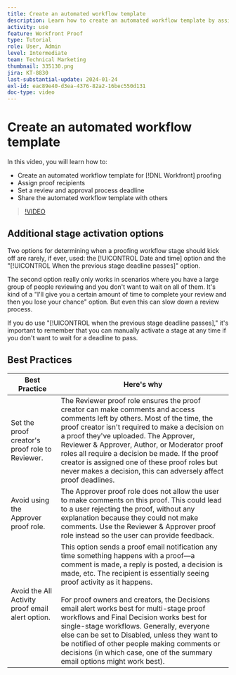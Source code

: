 ```yaml
---
title: Create an automated workflow template
description: Learn how to create an automated workflow template by assigning proof recipients and setting proof deadlines. Then share the template with other users.
activity: use
feature: Workfront Proof
type: Tutorial
role: User, Admin
level: Intermediate
team: Technical Marketing
thumbnail: 335130.png
jira: KT-8830
last-substantial-update: 2024-01-24
exl-id: eac89e40-d3ea-4376-82a2-16bec550d131
doc-type: video
---
```

# Create an automated workflow template

In this video, you will learn how to:

* Create an automated workflow template for [!DNL  Workfront] proofing
* Assign proof recipients 
* Set a review and approval process deadline
* Share the automated workflow template with others

>[!VIDEO](https://video.tv.adobe.com/v/335130/?quality=12&learn=on)

## Additional stage activation options

Two options for determining when a proofing workflow stage should kick off are rarely, if ever, used: the [!UICONTROL Date and time] option and the "[!UICONTROL When the previous stage deadline passes]" option.

The second option really only works in scenarios where you have a large group of people reviewing and you don't want to wait on all of them. It's kind of a "I'll give you a certain amount of time to complete your review and then you lose your chance" option. But even this can slow down a review process.

If you do use "[!UICONTROL when the previous stage deadline passes]," it's important to remember that you can manually activate a stage at any time if you don't want to wait for a deadline to pass.

## Best Practices

| Best Practice | Here's why |
|---|---|
| Set the proof creator's proof role to Reviewer. | The Reviewer proof role ensures the proof creator can make comments and access comments left by others. Most of the time, the proof creator isn't required to make a decision on a proof they've uploaded. The Approver, Reviewer & Approver, Author, or Moderator proof roles all require a decision be made. If the proof creator is assigned one of these proof roles but never makes a decision, this can adversely affect proof deadlines. |
|Avoid using the Approver proof role.|The Approver proof role does not allow the user to make comments on this proof. This could lead to a user rejecting the proof, without any explanation because they could not make comments. Use the Reviewer & Approver proof role instead so the user can provide feedback.|
|Avoid the All Activity proof email alert option.|This option sends a proof email notification any time something happens with a proof—a comment is made, a reply is posted, a decision is made, etc. The recipient is essentially seeing proof activity as it happens.<br><br>For proof owners and creators, the Decisions email alert works best for multi-stage proof workflows and Final Decision works best for single-stage workflows. Generally, everyone else can be set to Disabled, unless they want to be notified of other people making comments or decisions (in which case, one of the summary email options might work best).|
